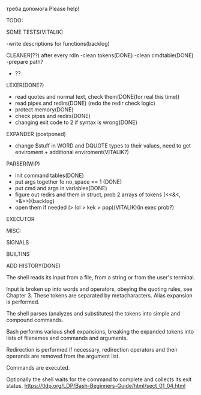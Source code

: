 треба допомога
Please help!



TODO:

SOME TESTS(VITALIK)

-write descriptions for functions(backlog)


CLEANER(??) after every rdln
-clean tokens(DONE)
-clean cmdtable(DONE)
-prepare path?
- ??

LEXER(DONE?)
-	read quotes and normal text, check them(DONE(for real this time))
-	read pipes and redirs(DONE) (redo the redir check logic)
-	protect memory(DONE)
-	check pipes and redirs(DONE)
-   changing exit code to 2 if syntax is wrong(DONE)

EXPANDER (postponed)
- change $stuff in WORD and DQUOTE types to their values, need to get enviroment + additional enviroment(VITALIK?)

PARSER(WIP)
- init command tables(DONE)
- put args together fo no_space == 1 (DONE)
- put cmd and args in variables(DONE)
- figure out redirs and them in struct, prob 2 arrays of tokens (<<&<, >&>>)(backlog)
- open them if needed (> lol > kek > pop)(VITALIK)(in exec prob?)

EXECUTOR



MISC:

SIGNALS

BUILTINS

ADD HISTORY(DONE)

The shell reads its input from a file, from a string or from the user's terminal.

Input is broken up into words and operators, obeying the quoting rules, see Chapter 3. These tokens are separated by metacharacters. Alias expansion is performed.

The shell parses (analyzes and substitutes) the tokens into simple and compound commands.

Bash performs various shell expansions, breaking the expanded tokens into lists of filenames and commands and arguments.

Redirection is performed if necessary, redirection operators and their operands are removed from the argument list.

Commands are executed.

Optionally the shell waits for the command to complete and collects its exit status.
https://tldp.org/LDP/Bash-Beginners-Guide/html/sect_01_04.html
